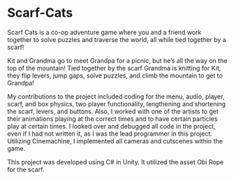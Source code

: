 # Scarf-Cats
Scarf Cats is a co-op adventure game where you and a friend work together to solve puzzles and traverse the world, all while tied together by a scarf!

Kit and Grandma go to meet Grandpa for a picnic, but he’s all the way on the top of the mountain!
Tied together by the scarf Grandma is knitting for Kit, they flip levers, jump gaps, solve puzzles, and climb the mountain to get to Grandpa!

My contributions to the project included coding for the menu, audio, player, scarf, and box physics, two player functionality,
lengthening and shortening the scarf, levers, and buttons. Also, I worked with one of the artists to get their animations playing at
the correct times and to have certain particles play at certain times. I looked over and debugged all code in the project, even if I
had not written it, as I was the lead programmer in this project. Utilizing Cinemachine, I implemented all cameras and cutscenes within the game.

This project was developed using C# in Unity. It utilized the asset Obi Rope for the scarf.
